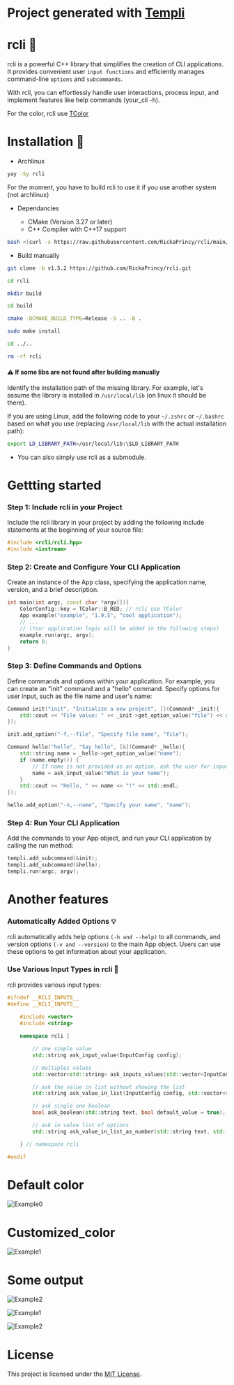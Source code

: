 # Project generated with [Templi](https://github.com/RickaPrincy/Templi)

# rcli :wrench:

rcli is a powerful C++ library that simplifies the creation of CLI applications. It provides convenient user `input functions` and efficiently manages command-line `options` and `subcommands`. 

With rcli, you can effortlessly handle user interactions, process input, and implement features like help commands (your_cli -h).

For the color, rcli use [TColor](http://github.com/RickaPrincy/TColor)

# Installation :seedling:

- Archlinux

```bash
yay -Sy rcli 
```
For the moment, you have to build rcli to use it if you use another system (not archlinux)

- Dependancies

    - CMake (Version 3.27 or later)
    - C++ Compiler with C++17 support

```bash
bash <(curl -s https://raw.githubusercontent.com/RickaPrincy/rcli/main/install.sh)
```

- Build manually

```bash
git clone -b v1.5.2 https://github.com/RickaPrincy/rcli.git

cd rcli

mkdir build

cd build

cmake -DCMAKE_BUILD_TYPE=Release -S .. -B .

sudo make install

cd ../..

rm -rf rcli 
```
#### :warning: If some libs are not found after building manually

Identify the installation path of the missing library. For example, let's assume the library is installed in `/usr/local/lib` (on linux it should be there).

If you are using Linux, add the following code to your `~/.zshrc` or `~/.bashrc` based on what you use (replacing `/usr/local/lib` with the actual installation path):

```bash
export LD_LIBRARY_PATH=/usr/local/lib:\$LD_LIBRARY_PATH
```

- You can also simply use rcli as a submodule.


# Gettting started

### Step 1: Include rcli in your Project

Include the rcli library in your project by adding the following include statements at the beginning of your source file:

```cpp
#include <rcli/rcli.hpp>
#include <iostream>
```

### Step 2: Create and Configure Your CLI Application

Create an instance of the App class, specifying the application name, version, and a brief description.

```cpp
int main(int argc, const char *argv[]){
    ColorConfig::key = TColor::B_RED; // rcli use TColor
    App example("example", "1.9.5", "cool application");
    // ...
    // (Your application logic will be added in the following steps)
    example.run(argc, argv);
    return 0;
}
```
### Step 3: Define Commands and Options

Define commands and options within your application. For example, you can create an "init" command and a "hello" command. Specify options for user input, such as the file name and user's name:

```cpp
Command init("init", "Initialize a new project", [](Command* _init){
    std::cout << "File value: " << _init->get_option_value("file") << std::endl;
});

init.add_option("-f,--file", "Specify file name", "file");

Command hello("hello", "Say hello", [&](Command* _hello){
    std::string name = _hello->get_option_value("name");
    if (name.empty()) {
        // If name is not provided as an option, ask the user for input
        name = ask_input_value("What is your name");
    }
    std::cout << "Hello, " << name << "!" << std::endl;
});

hello.add_option("-n,--name", "Specify your name", "name");
```

### Step 4: Run Your CLI Application

Add the commands to your App object, and run your CLI application by calling the run method:

```cpp
templi.add_subcommand(&init);
templi.add_subcommand(&hello);
templi.run(argc, argv);
```

# Another features 

### Automatically Added Options :bulb:

rcli automatically adds help options `(-h and --help)` to all commands, and version options `(-v and --version)` to the main App object. Users can use these options to get information about your application.

### Use Various Input Types in rcli :jack_o_lantern:

rcli provides various input types:

```cpp
#ifndef __RCLI_INPUTS__
#define __RCLI_INPUTS__
    
    #include <vector>
    #include <string>

    namespace rcli {

        // one simple value
        std::string ask_input_value(InputConfig config);

        // multiples values
        std::vector<std::string> ask_inputs_values(std::vector<InputConfig> configs);

        // ask the value in list without showing the list
        std::string ask_value_in_list(InputConfig config, std::vector<std::string> options, bool ignore_case = false);

        // ask single one boolean
        bool ask_boolean(std::string text, bool default_value = true);

        // ask in value list of options
        std::string ask_value_in_list_as_number(std::string text, std::vector<std::string> options);

    } // namespace rcli

#endif
```

# Default color

![Example0](./images/default_color.png)

# Customized_color

![Example1](./images/customized_color.png)

# Some output

![Example2](./images/version.png)

![Example1](./images/command.png)

![Example2](./images/input.png)
 
# License 

This project is licensed under the [MIT License](LICENSE).
